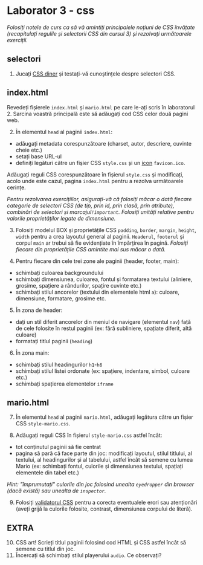 # Laborator 3 - css

*Folosiți notele de curs ca să vă amintiți principalele noțiuni de CSS învățate (recapitulați regulile și selectorii CSS din cursul 3) și rezolvați următoarele exerciții.*  

## selectori

1. Jucați [CSS diner](https://flukeout.github.io/) și testați-vă cunoștințele despre selectori CSS. 

## index.html 

Revedeți fișierele `index.html` și `mario.html` pe care le-ați scris în laboratorul 2. Sarcina voastră principală este să adăugați cod CSS celor două pagini web.  

2. În elementul `head` al paginii `index.html`:
- adăugați metadata corespunzătoare (charset, autor, descriere, cuvinte cheie etc.)
- setați base URL-ul
- definiți legături către un fișier CSS `style.css` și un [icon](https://www.w3schools.com/html/html_favicon.asp) `favicon.ico`. 

Adăugați reguli CSS corespunzătoare în fișierul `style.css` și modificați, acolo unde este cazul, pagina `index.html` pentru a rezolva următoarele cerințe.

*Pentru rezolvarea exercițiilor, asigurați-vă că folosiți măcar o dată fiecare categorie de selectori CSS (de tip, prin id, prin clasă, prin atribute), combinări de selectori și marcajul`!important`. Folosiți unități relative pentru valorile proprietăților legate de dimensiune.* 

3.  Folosiți modelul BOX și proprietățile CSS `padding`, `border`, `margin`, `height`, `width` pentru a crea layoutul general al paginii. `Headerul`, `footerul` și corpul `main` ar trebui să fie evidențiate în împărțirea în pagină. 
*Folosiți fiecare din proprietățile CSS amintite mai sus măcar o dată.*

4. Pentru fiecare din cele trei zone ale paginii (header, footer, main):
- schimbați culoarea backgroundului
- schimbați dimensiunea, culoarea, fontul și formatarea textului (aliniere, grosime, spațiere a rândurilor, spațire cuvinte etc.) 
- schimbați stilul ancorelor (textului din elementele html `a`): culoare, dimensiune, formatare, grosime etc.

5. În zona de header:
- dați un stil diferit ancorelor din meniul de navigare (elementul `nav`) față de cele folosite în restul paginii (ex: fără subliniere, spațiate diferit, altă culoare)
-  formatați titlul paginii (`heading`)

6. În zona main:
- schimbați stilul headingurilor `h1`-`h6`
- schimbați stilul listei ordonate (ex: spațiere, indentare, simbol, culoare etc.)
- schimbați spațierea elementelor `iframe`


## mario.html
7. În elementul `head` al paginii `mario.html`, adăugați legătura către un fișier CSS `style-mario.css`.

8. Adăugați reguli CSS în fișierul `style-mario.css` astfel încât:
- tot conținutul paginii să fie centrat
- pagina să pară că face parte din joc: modificați layoutul, stilul titlului, al textului, al headingurilor și al tabelului, astfel încât să semene cu lumea Mario (ex: schimbați fontul, culorile și dimensiunea textului, spațiați elementele din tabel etc.) 

*Hint: "împrumutați" culorile din joc folosind unealta `eyedropper` din browser (dacă există) sau unealta de `inspector`.*  

9. Folosiți [validatorul CSS](https://jigsaw.w3.org/css-validator/) pentru a corecta eventualele erori sau atenționări (aveți grijă la culorile folosite, contrast, dimensiunea corpului de literă). 

## EXTRA

10. CSS art! Scrieți titlul paginii folosind cod HTML și CSS astfel încât să semene cu titlul din joc.
11. Încercați să schimbați stilul playerului `audio`. Ce observați?


 

